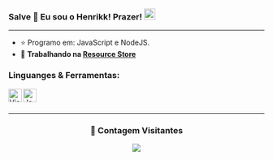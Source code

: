 ### Salve 🤙 Eu sou o Henrikk! Prazer! <img src="https://github.com/darshanr27/darshanr27/blob/master/Assets/Hi.gif" width="22px">

---

- ⭐ Programo em: JavaScript e NodeJS.
- 🔭 **Trabalhando na [Resource Store](https://discord.gg/UGRkZyRGxB)**

<h3 align="left">Linguanges & Ferramentas:</h3>
<img align="left" alt="Visual Studio Code" width="26px" src="https://github.com/darshanr27/darshanr27/blob/master/Assets/visual-studio-code.png" />
<img align="left" alt="JavaScript" width="26px" src="https://github.com/darshanr27/darshanr27/blob/master/Assets/javascript.png" />
<br />

<br />

---
<div align=center>
  <h3><b>📍 Contagem Visitantes</b></h3>
</div>

<p align="center" >   
  <img src="https://profile-counter.glitch.me/kkhenri/count.svg" />  
</p>
